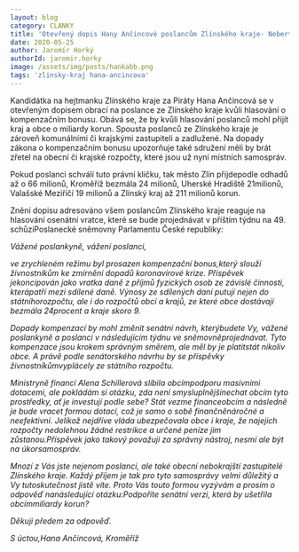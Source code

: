 ```yaml
---
layout: blog
category: CLANKY
title: 'Otevřený dopis Hany Ančincové poslancům Zlínského kraje- Neberte miliardy obcím a krajům'
date: 2020-05-25
author: Jaromír Horký
authorId: jaromir.horky
image: /assets/img/posts/hankabb.png
tags: 'zlinsky-kraj hana-ancincova'
---
```


Kandidátka na hejtmanku Zlínského kraje za Piráty Hana Ančincová se v otevřeným dopisem obrací na poslance ze Zlínského kraje kvůli hlasování o kompenzačním bonusu. Obává se, že by kvůli hlasování poslanců mohl přijít kraj a obce o miliardy korun. Spousta poslanců ze Zlínského kraje je zároveň komunálními či krajskými zastupiteli a zadlužené. Na dopady zákona o kompenzačním bonusu upozorňuje také sdružení měli by brát zřetel na obecní či krajské rozpočty, které jsou už nyní místních samospráv.

Pokud poslanci schválí tuto právní kličku, tak město Zlín přijdepodle odhadů až o 66 milionů, Kroměříž bezmála 24 milionů, Uherské Hradiště 21milionů, Valašské Meziříčí 19 milionů a Zlínský kraj až 211 milionů korun.

Znění dopisu adresováno všem poslancům Zlínského kraje reaguje na hlasování osenátní vratce, které se bude projednávat v příštím týdnu na 49. schůziPoslanecké sněmovny Parlamentu České republiky:

*Vážené poslankyně, vážení poslanci,*

*ve zrychleném režimu byl prosazen kompenzační bonus,který slouží živnostníkům ke zmírnění dopadů koronavirové krize. Příspěvek jekoncipován jako vratka daně z příjmů fyzických osob ze závislé činnosti, kterápatří mezi sdílené daně. Výnosy ze sdílených daní putují nejen do státníhorozpočtu, ale i do rozpočtů obcí a krajů, ze které obce dostávají bezmála 24procent a kraje skoro 9.*

*Dopady kompenzací by mohl změnit senátní návrh, kterýbudete Vy, vážené poslankyně a poslanci v následujícím týdnu ve sněmovněprojednávat. Tyto kompenzace jsou krokem správným směrem, ale měl by je platitstát nikoliv obce. A právě podle senátorského návrhu by se příspěvky živnostníkůmvyplácely ze státního rozpočtu.*

*Ministryně financí Alena Schillerová slíbila obcímpodporu masivními dotacemi, ale pokládám si otázku, zda není smysluplnějšínechat obcím tyto prostředky, ať je investují podle sebe? Stát vezme financeobcím a následně je bude vracet formou dotací, což je samo o sobě finančněnáročné a neefektivní. Jelikož nejdříve vláda ubezpečovala obce i kraje, že najejich rozpočty nedolehnou žádné restrikce a určené peníze jim zůstanou.Příspěvek jako takový považuji za správný nástroj, nesmí ale být na úkorsamospráv.*

*Mnozí z Vás jste nejenom poslanci, ale také obecní nebokrajští zastupitelé Zlínského kraje. Každý příjem je tak pro tyto samosprávy velmi důležitý a Vy tutoskutečnost jistě víte. Proto Vás touto formou vyzývám a prosím o odpověď nanásledující otázku:Podpoříte senátní verzi, která by ušetřila obcímmiliardy korun?*

*Děkuji předem za odpověď.*

*S úctou,Hana Ančincová, Kroměříž*

